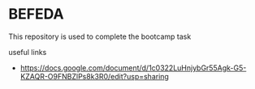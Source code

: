 # BEFEDA
This repository is used to complete the bootcamp task

useful links
+ https://docs.google.com/document/d/1c0322LuHnjybGr55Agk-G5-KZAQR-O9FNBZlPs8k3R0/edit?usp=sharing
